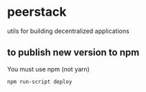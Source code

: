 # peerstack
utils for building decentralized applications

## to publish new version to npm 

You must use npm (not yarn)
```
npm run-script deploy
```